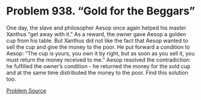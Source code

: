 # Problem 938. “Gold for the Beggars”

One day, the slave and philosopher Aesop once again helped his master Xanthus “get away with it.” As a reward, the owner gave Aesop a golden cup from his table. But Xanthus did not like the fact that Aesop wanted to sell the cup and give the money to the poor. He put forward a condition to Aesop: “The cup is yours, you own it by right, but as soon as you sell it, you must return the money received to me.” Aesop resolved the contradiction: he fulfilled the owner’s condition - he returned the money for the sold cup and at the same time distributed the money to the poor. Find this solution too.

[Problem Source](https://www.trizland.ru/tasks/1853/)